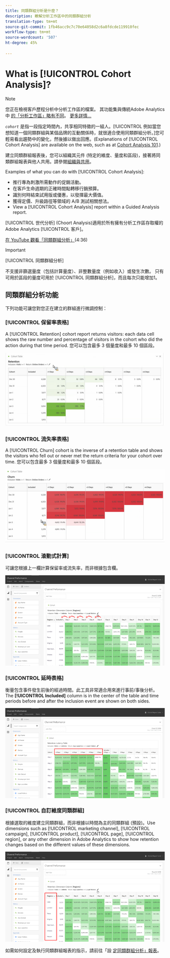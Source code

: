 ```yaml
---
title: 同類群組分析是什麼？
description: 瞭解分析工作區中的同類群組分析
translation-type: tm+mt
source-git-commit: 1fb46acc9c7c70e64058d2c6a8fdcde119910fec
workflow-type: tm+mt
source-wordcount: '507'
ht-degree: 45%

---
```



# What is [!UICONTROL Cohort Analysis]?

>[!NOTE]
>
>您正在檢視客戶歷程分析中分析工作區的檔案。 其功能集與傳統Adobe Analytics中 [的「分析工作區」略有不同](https://docs.adobe.com/content/help/zh-Hant/analytics/analyze/analysis-workspace/home.html)。 [更多詳情...](/help/getting-started/cja-aa.md)

*`cohort`* 是指一段指定時間內，共享相同特徵的一組人。[!UICONTROL 例如當您想知道一個同類群組與某個品牌的互動關係時，就很適合使用同類群組分析。]您可輕易看出趨勢中的變化，然後據以做出回應。(Explanations of [!UICONTROL Cohort Analysis] are available on the web, such as at [Cohort Analysis 101](https://en.wikipedia.org/wiki/Cohort_analysis).)

建立同類群組報表後，您可以組織其元件 (特定的維度、量度和區段)，接著將同類群組報表與他人共用。請參閱[組織與共用](/help/analysis-workspace/curate-share/curate.md)。

Examples of what you can do with [!UICONTROL Cohort Analysis]:

* 推行專為刺激所需動作的促銷活動。
* 在客戶生命週期的正確時間點轉移行銷預算。
* 識別何時結束試用版或優惠，以發揮最大價值。
* 獲得定價、升級路徑等領域的 A/B 測試相關想法。
* View a [!UICONTROL Cohort Analysis] report within a Guided Analysis report.

[!UICONTROL 世代分析] (Choort Analysis)適用於所有擁有分析工作區存取權的Adobe Analytics [!UICONTROL 客戶]。

[在 YouTube 觀看「同類群組分析」](https://www.youtube.com/watch?v=kqOIYrvV-co&amp;index=45&amp;list=PL2tCx83mn7GuNnQdYGOtlyCu0V5mEZ8sS)(4:36)

>[!IMPORTANT]
>
>[!UICONTROL 同類群組分析]
>
>不支援非篩選量度（包括計算量度）、非整數量度（例如收入）或發生次數。 只有可用於區段的量度可用於
>[!UICONTROL 同類群組分析]，而且每次只能增加1。

## 同類群組分析功能

下列功能可讓您對您正在建立的群組進行微調控制：

### [!UICONTROL 保留率表格]

A [!UICONTROL Retention] cohort report returns visitors: each data cell shows the raw number and percentage of visitors in the cohort who did the action during that time period. 您可以包含最多 3 個量度和最多 10 個區段。

![](assets/retention-report.png)

### [!UICONTROL 流失率表格]

A [!UICONTROL Churn] cohort is the inverse of a retention table and shows the visitors who fell out or never met the return criteria for your cohort over time. 您可以包含最多 3 個量度和最多 10 個區段。

![](assets/churn-report.png)

### [!UICONTROL 滾動式計算]

可讓您根據上一欄計算保留率或流失率，而非根據包含欄。

![](assets/cohort-rolling-calculation.png)

### [!UICONTROL 延時表格]

衡量包含事件發生前後的經過時間。此工具非常適合用來進行事前/事後分析。The **[!UICONTROL Included]** column is in the center of the table and time periods before and after the inclusion event are shown on both sides.

![](assets/cohort-latency.png)

### [!UICONTROL 自訂維度同類群組]

根據選取的維度建立同類群組，而非根據以時間為主的同類群組 (預設)。Use dimensions such as [!UICONTROL marketing channel], [!UICONTROL campaign], [!UICONTROL product], [!UICONTROL page], [!UICONTROL region], or any other dimension in Adobe Analytics to show how retention changes based on the different values of these dimensions.

![](assets/cohort-customizable-cohort-row.png)

如需如何設定及執行同類群組報表的指示，請前往「設 [定同類群組分析」報表](/help/analysis-workspace/visualizations/cohort-table/t-cohort.md)。

